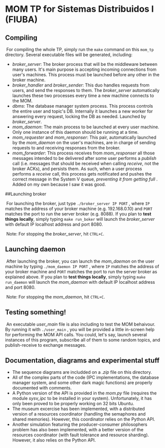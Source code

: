 # MOM TP for Sistemas Distribuidos I (FIUBA)

## Compiling

​	For compiling the whole TP, simply run the `make` command on this `mom_tp` directory. Several executable files will be generated, including:

- _broker_server_: The broker process that will be the middleware between many users. It's main purpose is accepting incoming connections from user's machines. This process must be launched before any other in the broker machine.
- _broker_handler_ and _broker_sender_: This duo handles requests from users, and send the responses to them. The _broker_server_ automatically launches these two processes every time a new machine connects to the MOM.
- _dbms_: The database manager system process. This process controls the entire user and topic's DB. Internally it launches a new worker for answering every request, locking the DB as needed. Launched by _broker_server_.
- _mom_daemon_: The main process to be launched at every user machine. Only one instance of this daemon should be running at a time. 
- _mom_requester_ and _mom_responser_: This pair, automatically launched by the _mom_daemon_ on the user's machines, are in charge of sending requests to and receiving responses from the broker. 
- _mom_forwarder_: This process receives from _mom_responser_ all those messages intended to be delivered after some user performs a _publish_ call (i.e. messages that should be received when calling _receive_, not the broker ACKs), and persists them. As such, when a user process performs a _receive_ call, this process gets notificated and pushes the correct message in the System V queue, _preventing it from getting full_ . Added on my own because I saw it was good.

##Launching broker

​	For launching the broker, just type `./broker_server IP PORT` , where `IP` matches the address of your broker machine (e.g. 192.168.0.10) and `PORT` matches the port to run the server broker (e.g. 8088). If you plan to **test things locally**, simply typing `make run_boker` will launch the _broker_server_ with default IP localhost address and port 8080.

​	Note: For stopping the _broker_server_, hit `CTRL+C`.

## Launching daemon

​	After launching the broker, you can launch the _mom_daemon_ on the user machine by typing `./mom_daemon IP PORT` , where `IP` matches the address of your broker machine and `PORT` matches the port to run the server broker as explained above. If you plan to **test things locally**, simply typing `make run_daemon` will launch the *mom_daemon* with default IP localhost address and port 8080.

​	Note: For stopping the _mom_daemon_, hit `CTRL+C`.

## Testing something!

​	An executable _user_main_ file is also including to test the MOM behaivour. By running it with `./user_main` , you will be provided a little in-screen help for performing the MOM API calls. You could, let's say, launch several instances of this program, subscribe all of them to some random topics, and publish-receive to exchange messages.



## Documentation, diagrams and experimental stuff	

- The sequence diagrams are includded on a _.zip_ file on this directory.
- All of the complex parts of the code (IPC implementations, the database manager system, and some other dark magic functions) are properly documented with comments.
- A Python version of the API is provided in the _mom.py_ file (requires the module _sysv_ipc_ to be installed in your system). Unfortunately, it has only been proved to be properly working on 32 bits Ubuntu.
- The museum excercise has been implemented, with a distributed version of a resources coordinator (handling the semaphores and shared memories). However, this coordinator relies on the Python API.
- Another simulation featuring the producer-consumer philosophers problem has also been implemented, with a better version of the resources coordinator (with fault tolerance and resource sharding). However, it also relies on the Python API.